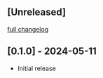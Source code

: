 ## [Unreleased]
[full changelog](http://github.com/sue445/kagaribi/compare/v0.1.0...main)

## [0.1.0] - 2024-05-11

- Initial release

